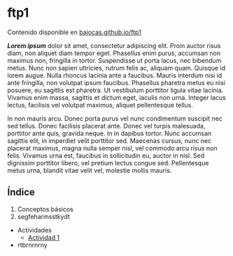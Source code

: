 # ftp1

Contenido disponible en [bajocas.github.io/ftp1](https://bajocas.github.io/ftp1/)

***Lorem ipsum*** dolor sit amet, consectetur adipiscing elit. Proin auctor risus diam, non aliquet diam tempor eget. Phasellus enim purus, accumsan non maximus non, fringilla in tortor. Suspendisse ut porta lacus, nec bibendum metus. Nunc non sapien ultricies, rutrum felis ac, aliquam quam. Quisque id lorem augue. Nulla rhoncus lacinia ante a faucibus. Mauris interdum nisi id ante fringilla, non volutpat ipsum faucibus. Phasellus pharetra metus eu nisi posuere, eu sagittis est pharetra. Ut vestibulum porttitor ligula vitae lacinia. Vivamus enim massa, sagittis et dictum eget, iaculis non urna. Integer lacus lectus, facilisis vel volutpat maximus, aliquet pellentesque tellus.

In non mauris arcu. Donec porta purus vel nunc condimentum suscipit nec sed tellus. Donec facilisis placerat ante. Donec vel turpis malesuada, porttitor ante quis, gravida neque. In in dapibus tortor. Nunc accumsan sagittis elit, in imperdiet velit porttitor sed. Maecenas cursus, nunc nec placerat maximus, magna nulla semper nisl, vel commodo arcu risus non felis. Vivamus urna est, faucibus in sollicitudin eu, auctor in nisl. Sed dignissim porttitor libero, vel pretium lectus congue sed. Pellentesque metus urna, blandit vitae velit vel, molestie mollis mauris.

## Índice
1. Conceptos básicos
1. segfeharmsstkydt

* Actividades
  * [Actividad 1](actividad1.md)
* rtbrnrnrny
